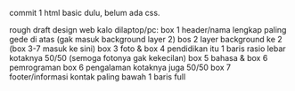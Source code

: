 commit 1
html basic dulu, belum ada css. 

rough draft design web kalo dilaptop/pc:
box 1 header/nama lengkap paling gede di atas (gak masuk background layer 2)
bos 2 layer background ke 2 (box 3-7 masuk ke sini)
box 3 foto & box 4 pendidikan itu 1 baris rasio lebar kotaknya 50/50 (semoga fotonya gak kekecilan)
box 5 bahasa & box 6 pemrograman box 6 pengalaman kotaknya juga 50/50
box 7 footer/informasi kontak paling bawah 1 baris full
